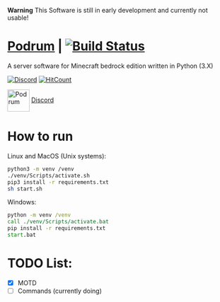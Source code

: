 **Warning**
This Software is still in early development and currently not usable!

# [Podrum](https://github.com/Podrum/Podrum) | [![Build Status](https://travis-ci.org/Podrum/Podrum.svg?branch=master)](https://travis-ci.org/Podrum/Podrum)
A server software for Minecraft bedrock edition written in Python (3.X)

[![Discord](https://img.shields.io/discord/705730982338101280?style=flat-square)](https://discord.gg/SGWCwd6)
[![HitCount](http://hits.dwyl.com/podrum/podrum/podrum.svg)](http://hits.dwyl.com/podrum/podrum/podrum)

<img src="https://cdn.discordapp.com/attachments/680861997650280483/705797584735830086/image0.png" alt="Podrum" title="Podrum" align="center" height="50" width="50" /> [Discord](https://discord.gg/SGWCwd6)


# How to run
Linux and MacOS (Unix systems):
```sh
python3 -m venv /venv
./venv/Scripts/activate.sh
pip3 install -r requirements.txt
sh start.sh
```
Windows:
```bat
python -m venv /venv
call ./venv/Scripts/activate.bat
pip install -r requirements.txt
start.bat
```

# TODO List:
- [x] MOTD
- [ ] Commands (currently doing)
